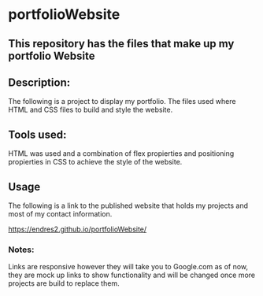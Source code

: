 # portfolioWebsite
## This repository has the files that make up my portfolio Website

## Description:
The following is a project to display my portfolio. The files used where HTML and CSS files to build and style the website.

## Tools used:
HTML was used and a combination of flex propierties and positioning propierties in CSS to achieve the style of the website.

## Usage
The following is a link to the published website that holds my projects and most of my contact information.

https://endres2.github.io/portfolioWebsite/

### Notes:
Links are responsive however they will take you to Google.com as of now, they are mock up links to show functionality and will be changed once more projects are build to replace them. 